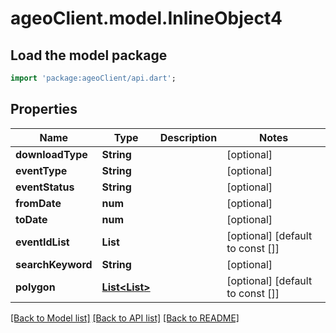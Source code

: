 # ageoClient.model.InlineObject4

## Load the model package
```dart
import 'package:ageoClient/api.dart';
```

## Properties
Name | Type | Description | Notes
------------ | ------------- | ------------- | -------------
**downloadType** | **String** |  | [optional] 
**eventType** | **String** |  | [optional] 
**eventStatus** | **String** |  | [optional] 
**fromDate** | **num** |  | [optional] 
**toDate** | **num** |  | [optional] 
**eventIdList** | **List<String>** |  | [optional] [default to const []]
**searchKeyword** | **String** |  | [optional] 
**polygon** | [**List<List<num>>**](List.md) |  | [optional] [default to const []]

[[Back to Model list]](../README.md#documentation-for-models) [[Back to API list]](../README.md#documentation-for-api-endpoints) [[Back to README]](../README.md)


